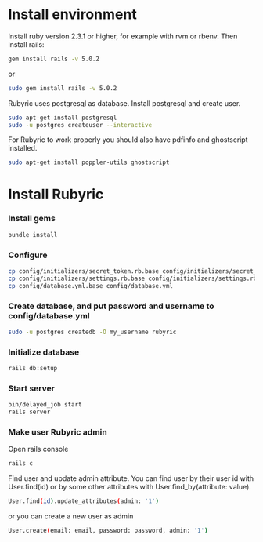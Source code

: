 # Install environment
Install ruby version 2.3.1 or higher, for example with rvm or rbenv. Then
install rails:
```sh
gem install rails -v 5.0.2
```
or
```sh
sudo gem install rails -v 5.0.2
```
Rubyric uses postgresql as database. Install postgresql and create user.
```sh
sudo apt-get install postgresql
sudo -u postgres createuser --interactive
```
For Rubyric to work properly you should also have pdfinfo and ghostscript installed.
```sh
sudo apt-get install poppler-utils ghostscript
```

# Install Rubyric

### Install gems
```sh
bundle install
```

### Configure
```sh
cp config/initializers/secret_token.rb.base config/initializers/secret_token.rb
cp config/initializers/settings.rb.base config/initializers/settings.rb
cp config/database.yml.base config/database.yml
```

### Create database, and put password and username to config/database.yml
```sh
sudo -u postgres createdb -O my_username rubyric
```

### Initialize database
```sh
rails db:setup
```

### Start server
```sh
bin/delayed_job start
rails server
```

### Make user Rubyric admin
Open rails console
```sh
rails c
```
Find user and update admin attribute. You can find user by their user id with
User.find(id) or by some other attributes with User.find_by(attribute: value).
```sh
User.find(id).update_attributes(admin: '1')
```
or you can create a new user as admin
```sh
User.create(email: email, password: password, admin: '1')
```
